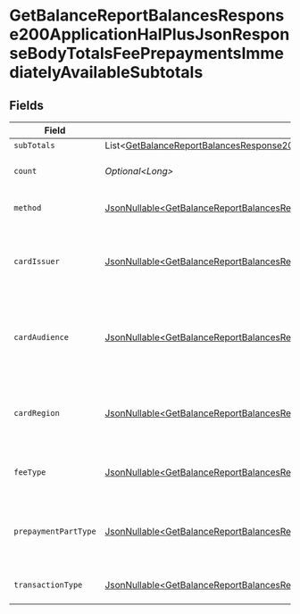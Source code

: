 # GetBalanceReportBalancesResponse200ApplicationHalPlusJsonResponseBodyTotalsFeePrepaymentsImmediatelyAvailableSubtotals


## Fields

| Field                                                                                                                                                                                                                                                                                                        | Type                                                                                                                                                                                                                                                                                                         | Required                                                                                                                                                                                                                                                                                                     | Description                                                                                                                                                                                                                                                                                                  | Example                                                                                                                                                                                                                                                                                                      |
| ------------------------------------------------------------------------------------------------------------------------------------------------------------------------------------------------------------------------------------------------------------------------------------------------------------ | ------------------------------------------------------------------------------------------------------------------------------------------------------------------------------------------------------------------------------------------------------------------------------------------------------------ | ------------------------------------------------------------------------------------------------------------------------------------------------------------------------------------------------------------------------------------------------------------------------------------------------------------ | ------------------------------------------------------------------------------------------------------------------------------------------------------------------------------------------------------------------------------------------------------------------------------------------------------------ | ------------------------------------------------------------------------------------------------------------------------------------------------------------------------------------------------------------------------------------------------------------------------------------------------------------ |
| `subTotals`                                                                                                                                                                                                                                                                                                  | List\<[GetBalanceReportBalancesResponse200ApplicationHalPlusJsonResponseBodyTotalsFeePrepaymentsImmediatelyAvailableSubtotalsSubTotals](../../models/operations/GetBalanceReportBalancesResponse200ApplicationHalPlusJsonResponseBodyTotalsFeePrepaymentsImmediatelyAvailableSubtotalsSubTotals.md)>         | :heavy_minus_sign:                                                                                                                                                                                                                                                                                           | N/A                                                                                                                                                                                                                                                                                                          |                                                                                                                                                                                                                                                                                                              |
| `count`                                                                                                                                                                                                                                                                                                      | *Optional\<Long>*                                                                                                                                                                                                                                                                                            | :heavy_minus_sign:                                                                                                                                                                                                                                                                                           | Number of transactions of this type                                                                                                                                                                                                                                                                          | 50                                                                                                                                                                                                                                                                                                           |
| `method`                                                                                                                                                                                                                                                                                                     | [JsonNullable\<GetBalanceReportBalancesResponse200ApplicationHalPlusJsonResponseBodyTotalsFeePrepaymentsImmediatelyAvailableMethod>](../../models/operations/GetBalanceReportBalancesResponse200ApplicationHalPlusJsonResponseBodyTotalsFeePrepaymentsImmediatelyAvailableMethod.md)                         | :heavy_minus_sign:                                                                                                                                                                                                                                                                                           | Payment type of the transactions                                                                                                                                                                                                                                                                             | creditcard                                                                                                                                                                                                                                                                                                   |
| `cardIssuer`                                                                                                                                                                                                                                                                                                 | [JsonNullable\<GetBalanceReportBalancesResponse200ApplicationHalPlusJsonResponseBodyTotalsFeePrepaymentsImmediatelyAvailableCardIssuer>](../../models/operations/GetBalanceReportBalancesResponse200ApplicationHalPlusJsonResponseBodyTotalsFeePrepaymentsImmediatelyAvailableCardIssuer.md)                 | :heavy_minus_sign:                                                                                                                                                                                                                                                                                           | In case of payments transactions with card, the card issuer will be available                                                                                                                                                                                                                                | amex                                                                                                                                                                                                                                                                                                         |
| `cardAudience`                                                                                                                                                                                                                                                                                               | [JsonNullable\<GetBalanceReportBalancesResponse200ApplicationHalPlusJsonResponseBodyTotalsFeePrepaymentsImmediatelyAvailableCardAudience>](../../models/operations/GetBalanceReportBalancesResponse200ApplicationHalPlusJsonResponseBodyTotalsFeePrepaymentsImmediatelyAvailableCardAudience.md)             | :heavy_minus_sign:                                                                                                                                                                                                                                                                                           | In case of payments trnsactions with card, the card audience will be available.                                                                                                                                                                                                                              | other                                                                                                                                                                                                                                                                                                        |
| `cardRegion`                                                                                                                                                                                                                                                                                                 | [JsonNullable\<GetBalanceReportBalancesResponse200ApplicationHalPlusJsonResponseBodyTotalsFeePrepaymentsImmediatelyAvailableCardRegion>](../../models/operations/GetBalanceReportBalancesResponse200ApplicationHalPlusJsonResponseBodyTotalsFeePrepaymentsImmediatelyAvailableCardRegion.md)                 | :heavy_minus_sign:                                                                                                                                                                                                                                                                                           | In case of payments transactions with card, the card region will be available.                                                                                                                                                                                                                               | domestic                                                                                                                                                                                                                                                                                                     |
| `feeType`                                                                                                                                                                                                                                                                                                    | [JsonNullable\<GetBalanceReportBalancesResponse200ApplicationHalPlusJsonResponseBodyTotalsFeePrepaymentsImmediatelyAvailableFeeType>](../../models/operations/GetBalanceReportBalancesResponse200ApplicationHalPlusJsonResponseBodyTotalsFeePrepaymentsImmediatelyAvailableFeeType.md)                       | :heavy_minus_sign:                                                                                                                                                                                                                                                                                           | Present when the transaction represents a fee.                                                                                                                                                                                                                                                               | payment-fee                                                                                                                                                                                                                                                                                                  |
| `prepaymentPartType`                                                                                                                                                                                                                                                                                         | [JsonNullable\<GetBalanceReportBalancesResponse200ApplicationHalPlusJsonResponseBodyTotalsFeePrepaymentsImmediatelyAvailablePrepaymentPartType>](../../models/operations/GetBalanceReportBalancesResponse200ApplicationHalPlusJsonResponseBodyTotalsFeePrepaymentsImmediatelyAvailablePrepaymentPartType.md) | :heavy_minus_sign:                                                                                                                                                                                                                                                                                           | Prepayment part: fee itself, reimbursement, discount, VAT or rounding compensation.                                                                                                                                                                                                                          | fee                                                                                                                                                                                                                                                                                                          |
| `transactionType`                                                                                                                                                                                                                                                                                            | [JsonNullable\<GetBalanceReportBalancesResponse200ApplicationHalPlusJsonResponseBodyTotalsFeePrepaymentsImmediatelyAvailableTransactionType>](../../models/operations/GetBalanceReportBalancesResponse200ApplicationHalPlusJsonResponseBodyTotalsFeePrepaymentsImmediatelyAvailableTransactionType.md)       | :heavy_minus_sign:                                                                                                                                                                                                                                                                                           | Represents the transaction type                                                                                                                                                                                                                                                                              | payment                                                                                                                                                                                                                                                                                                      |